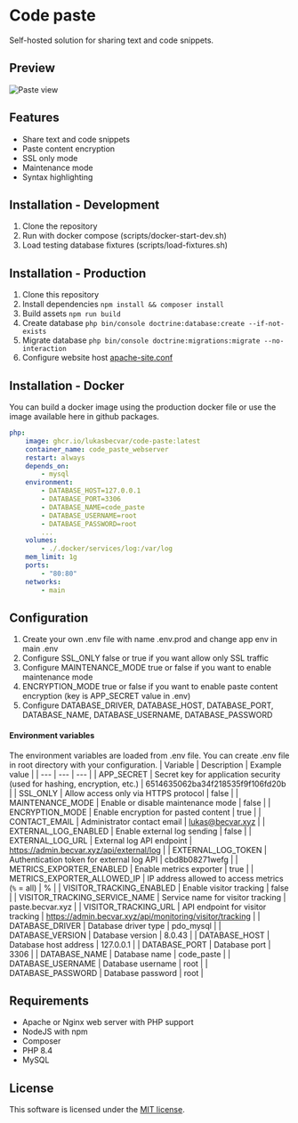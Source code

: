 # Code paste
Self-hosted solution for sharing text and code snippets.

## Preview
![Paste view](.github/images/preview.png)

## Features
- Share text and code snippets
- Paste content encryption
- SSL only mode
- Maintenance mode
- Syntax highlighting

## Installation - Development
1. Clone the repository
2. Run with docker compose (scripts/docker-start-dev.sh)
3. Load testing database fixtures (scripts/load-fixtures.sh)

## Installation - Production
1. Clone this repository
2. Install dependencies ``npm install && composer install``
3. Build assets ``npm run build``
4. Create database ``php bin/console doctrine:database:create --if-not-exists``
5. Migrate database ``php bin/console doctrine:migrations:migrate --no-interaction``
6. Configure website host [apache-site.conf](./docker/configs/apache-site.conf)

## Installation - Docker
You can build a docker image using the production docker file or use the image available here in github packages.
```yaml
php:
    image: ghcr.io/lukasbecvar/code-paste:latest
    container_name: code_paste_webserver
    restart: always
    depends_on:
        - mysql
    environment:
        - DATABASE_HOST=127.0.0.1
        - DATABASE_PORT=3306
        - DATABASE_NAME=code_paste
        - DATABASE_USERNAME=root
        - DATABASE_PASSWORD=root
        ...
    volumes:
        - ./.docker/services/log:/var/log
    mem_limit: 1g
    ports:
        - "80:80"
    networks:
        - main
```

## Configuration
1. Create your own .env file with name .env.prod and change app env in main .env
2. Configure SSL_ONLY false or true if you want allow only SSL traffic
3. Configure MAINTENANCE_MODE true or false if you want to enable maintenance mode
4. ENCRYPTION_MODE true or false if you want to enable paste content encryption (key is APP_SECRET value in .env)
5. Configure DATABASE_DRIVER, DATABASE_HOST, DATABASE_PORT, DATABASE_NAME, DATABASE_USERNAME, DATABASE_PASSWORD
#### Environment variables
The environment variables are loaded from .env file. You can create .env file in root directory with your configuration.
| Variable | Description | Example value |
| --- | --- | --- |
| APP_SECRET | Secret key for application security (used for hashing, encryption, etc.) | 6514635062ba34f218535f9f106fd20b |
| SSL_ONLY | Allow access only via HTTPS protocol | false |
| MAINTENANCE_MODE | Enable or disable maintenance mode | false |
| ENCRYPTION_MODE | Enable encryption for pasted content | true |
| CONTACT_EMAIL | Administrator contact email | lukas@becvar.xyz |
| EXTERNAL_LOG_ENABLED | Enable external log sending | false |
| EXTERNAL_LOG_URL | External log API endpoint | https://admin.becvar.xyz/api/external/log |
| EXTERNAL_LOG_TOKEN | Authentication token for external log API | cbd8b08271wefg |
| METRICS_EXPORTER_ENABLED | Enable metrics exporter | true |
| METRICS_EXPORTER_ALLOWED_IP | IP address allowed to access metrics (`%` = all) | % |
| VISITOR_TRACKING_ENABLED | Enable visitor tracking | false |
| VISITOR_TRACKING_SERVICE_NAME | Service name for visitor tracking | paste.becvar.xyz |
| VISITOR_TRACKING_URL | API endpoint for visitor tracking | https://admin.becvar.xyz/api/monitoring/visitor/tracking |
| DATABASE_DRIVER | Database driver type | pdo_mysql |
| DATABASE_VERSION | Database version | 8.0.43 |
| DATABASE_HOST | Database host address | 127.0.0.1 |
| DATABASE_PORT | Database port | 3306 |
| DATABASE_NAME | Database name | code_paste |
| DATABASE_USERNAME | Database username | root |
| DATABASE_PASSWORD | Database password | root |

## Requirements
- Apache or Nginx web server with PHP support
- NodeJS with npm
- Composer
- PHP 8.4
- MySQL

## License
This software is licensed under the [MIT license](LICENSE).
